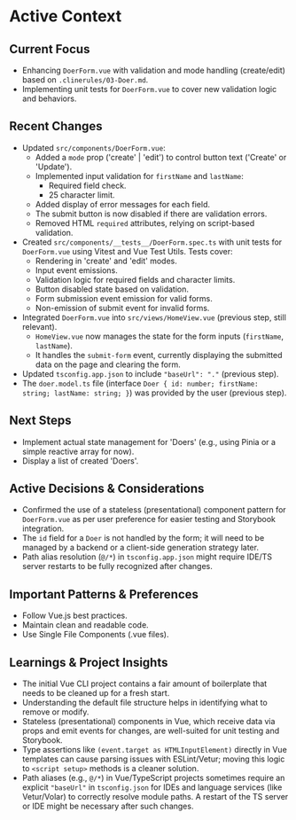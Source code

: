 # Active Context

## Current Focus

- Enhancing `DoerForm.vue` with validation and mode handling (create/edit) based on `.clinerules/03-Doer.md`.
- Implementing unit tests for `DoerForm.vue` to cover new validation logic and behaviors.

## Recent Changes

- Updated `src/components/DoerForm.vue`:
  - Added a `mode` prop ('create' | 'edit') to control button text ('Create' or 'Update').
  - Implemented input validation for `firstName` and `lastName`:
    - Required field check.
    - 25 character limit.
  - Added display of error messages for each field.
  - The submit button is now disabled if there are validation errors.
  - Removed HTML `required` attributes, relying on script-based validation.
- Created `src/components/__tests__/DoerForm.spec.ts` with unit tests for `DoerForm.vue` using Vitest and Vue Test Utils. Tests cover:
  - Rendering in 'create' and 'edit' modes.
  - Input event emissions.
  - Validation logic for required fields and character limits.
  - Button disabled state based on validation.
  - Form submission event emission for valid forms.
  - Non-emission of submit event for invalid forms.
- Integrated `DoerForm.vue` into `src/views/HomeView.vue` (previous step, still relevant).
  - `HomeView.vue` now manages the state for the form inputs (`firstName`, `lastName`).
  - It handles the `submit-form` event, currently displaying the submitted data on the page and clearing the form.
- Updated `tsconfig.app.json` to include `"baseUrl": "."` (previous step).
- The `doer.model.ts` file (interface `Doer { id: number; firstName: string; lastName: string; }`) was provided by the user (previous step).

## Next Steps

- Implement actual state management for 'Doers' (e.g., using Pinia or a simple reactive array for now).
- Display a list of created 'Doers'.

## Active Decisions & Considerations

- Confirmed the use of a stateless (presentational) component pattern for `DoerForm.vue` as per user preference for easier testing and Storybook integration.
- The `id` field for a `Doer` is not handled by the form; it will need to be managed by a backend or a client-side generation strategy later.
- Path alias resolution (`@/*`) in `tsconfig.app.json` might require IDE/TS server restarts to be fully recognized after changes.

## Important Patterns & Preferences

- Follow Vue.js best practices.
- Maintain clean and readable code.
- Use Single File Components (.vue files).

## Learnings & Project Insights

- The initial Vue CLI project contains a fair amount of boilerplate that needs to be cleaned up for a fresh start.
- Understanding the default file structure helps in identifying what to remove or modify.
- Stateless (presentational) components in Vue, which receive data via props and emit events for changes, are well-suited for unit testing and Storybook.
- Type assertions like `(event.target as HTMLInputElement)` directly in Vue templates can cause parsing issues with ESLint/Vetur; moving this logic to `<script setup>` methods is a cleaner solution.
- Path aliases (e.g., `@/*`) in Vue/TypeScript projects sometimes require an explicit `"baseUrl"` in `tsconfig.json` for IDEs and language services (like Vetur/Volar) to correctly resolve module paths. A restart of the TS server or IDE might be necessary after such changes.
